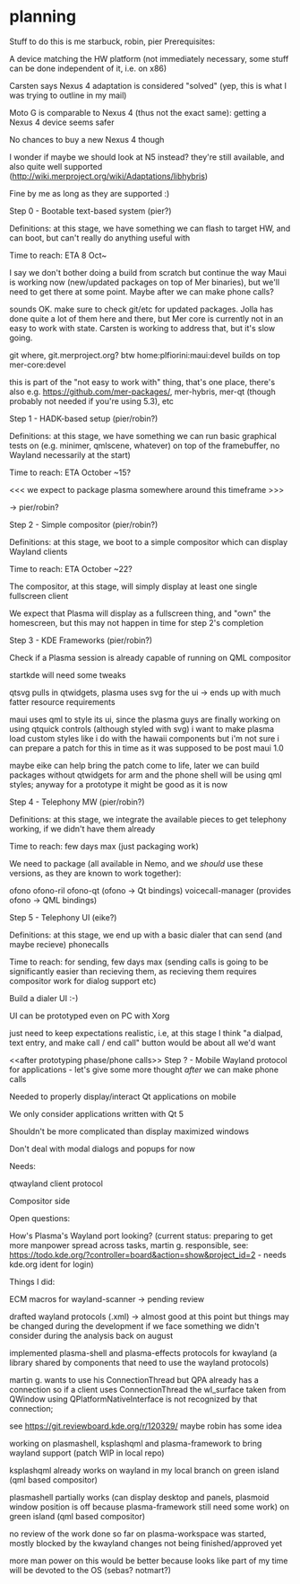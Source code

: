 planning
========

Stuff to do
this is me starbuck, robin, pier
Prerequisites:

A device matching the HW platform (not immediately necessary, some stuff can be done independent of it, i.e. on x86)

Carsten says Nexus 4 adaptation is considered "solved" (yep, this is what I was trying to outline in my mail)

Moto G is comparable to Nexus 4 (thus not the exact same): getting a Nexus 4 device seems safer

No chances to buy a new Nexus 4 though

I wonder if maybe we should look at N5 instead? they're still available, and also quite well supported (http://wiki.merproject.org/wiki/Adaptations/libhybris)

Fine by me as long as they are supported :)

Step 0 - Bootable text-based system (pier?)

Definitions: at this stage, we have something we can flash to target HW, and can boot, but can't really do anything useful with

Time to reach: ETA 8 Oct~

I say we don't bother doing a build from scratch but continue the way Maui is working now (new/updated packages on top of Mer binaries), but we'll need to get there at some point. Maybe after we can make phone calls?

sounds OK. make sure to check git/etc for updated packages. Jolla has done quite a lot of them here and there, but Mer core is currently not in an easy to work with state. Carsten is working to address that, but it's slow going.

git where, git.merproject.org? btw home:plfiorini:maui:devel builds on top mer-core:devel

this is part of the "not easy to work with" thing, that's one place, there's also e.g. https://github.com/mer-packages/, mer-hybris, mer-qt (though probably not needed if you're using 5.3), etc

Step 1 - HADK-based setup (pier/robin?)

Definitions: at this stage, we have something we can run basic graphical tests on (e.g. minimer, qmlscene, whatever) on top of the framebuffer, no Wayland necessarily at the start)

Time to reach: ETA October ~15?

<<< we expect to package plasma somewhere around this timeframe >>>

-> pier/robin?

Step 2 - Simple compositor (pier/robin?)

Definitions: at this stage, we boot to a simple compositor which can display Wayland clients

Time to reach: ETA October ~22?

The compositor, at this stage, will simply display at least one single fullscreen client

We expect that Plasma will display as a fullscreen thing, and "own" the homescreen, but this may not happen in time for step 2's completion

Step 3 - KDE Frameworks (pier/robin?)

Check if a Plasma session is already capable of running on QML compositor

startkde will need some tweaks

qtsvg pulls in qtwidgets, plasma uses svg for the ui -> ends up with much fatter resource requirements

maui uses qml to style its ui, since the plasma guys are finally working on using qtquick controls (although styled with svg) i want to make plasma load custom styles like i do with the hawaii components but i'm not sure i can prepare a patch for this in time as it was supposed to be post maui 1.0

maybe eike can help bring the patch come to life, later we can build packages without qtwidgets for arm and the phone shell will be using qml styles; anyway for a prototype it might be good as it is now

Step 4 - Telephony MW (pier/robin?)

Definitions: at this stage, we integrate the available pieces to get telephony working, if we didn't have them already

Time to reach: few days max (just packaging work)

We need to package (all available in Nemo, and we *should* use these versions, as they are known to work together):

ofono
ofono-ril
ofono-qt (ofono -> Qt bindings)
voicecall-manager (provides ofono -> QML bindings)

Step 5 - Telephony UI (eike?)

Definitions: at this stage, we end up with a basic dialer that can send (and maybe recieve) phonecalls

Time to reach: for sending, few days max (sending calls is going to be significantly easier than recieving them, as recieving them requires compositor work for dialog support etc)

Build a dialer UI :-)

UI can be prototyped even on PC with Xorg

just need to keep expectations realistic, i.e, at this stage I think "a dialpad, text entry, and make call / end call" button would be about all we'd want

<<after prototyping phase/phone calls>>
Step ? - Mobile Wayland protocol for applications - let's give some more thought *after* we can make phone calls

Needed to properly display/interact Qt applications on mobile

We only consider applications written with Qt 5

Shouldn't be more complicated than display maximized windows

Don't deal with modal dialogs and popups for now

Needs:

qtwayland client protocol

Compositor side

Open questions:

How's Plasma's Wayland port looking? (current status: preparing to get more manpower spread across tasks, martin g. responsible, see: https://todo.kde.org/?controller=board&action=show&project_id=2  - needs kde.org ident for login)

Things I did:

ECM macros for wayland-scanner -> pending review

drafted wayland protocols (.xml) -> almost good at this point but things may be changed during the development if we face something we didn't consider during the analysis back on august

implemented plasma-shell and plasma-effects protocols for kwayland (a library shared by components that need to use the wayland protocols)

martin g. wants to use his ConnectionThread but QPA already has a connection so if a client uses ConnectionThread the wl_surface taken from QWindow using QPlatformNativeInterface is not recognized by that connection;

see https://git.reviewboard.kde.org/r/120329/  maybe robin has some idea

working on plasmashell, ksplashqml and plasma-framework to bring wayland support (patch WIP in local repo)

ksplashqml already works on wayland in my local branch on green island (qml based compositor)

plasmashell partially works (can display desktop and panels, plasmoid window position is off because plasma-framework still need some work) on green island (qml based compositor)

no review of the work done so far on plasma-workspace was started, mostly blocked by the kwayland changes not being finished/approved yet

more man power on this would be better because looks like part of my time will be devoted to the OS (sebas? notmart?)
